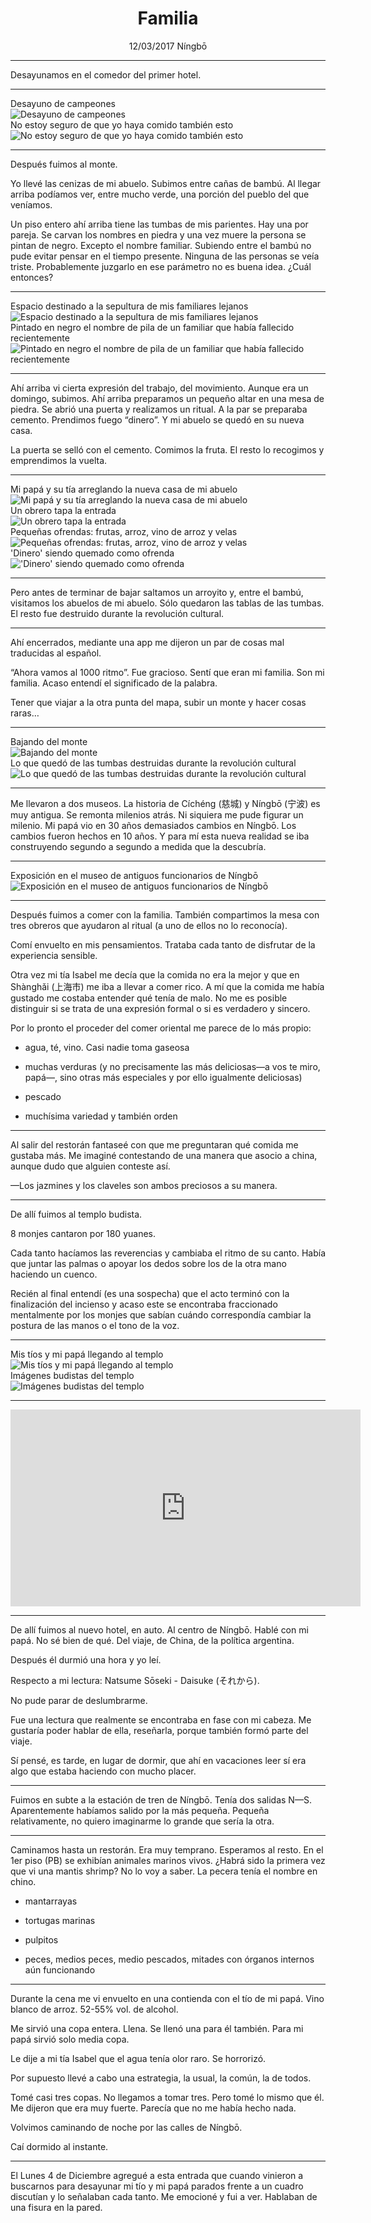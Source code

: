 # <center>Familia</center>

<center>
12/03/2017  
Níngbō
</center>

---

Desayunamos en el comedor del primer hotel.

---

<div class="swiper my-carousel">
  <div class="swiper-wrapper">
    <div class="swiper-slide">
      <div class="slide-title">Desayuno de campeones</div><img src="/imgs/LD00301.jpg" alt="Desayuno de campeones">
    </div>
    <div class="swiper-slide">
      <div class="slide-title">No estoy seguro de que yo haya comido también esto</div><img src="/imgs/LD00302.jpg" alt="No estoy seguro de que yo haya comido también esto">
    </div>
  </div>
  <div class="swiper-pagination"></div>
  <div class="swiper-button-prev"></div>
  <div class="swiper-button-next"></div>
</div>

---

Después fuimos al monte.

Yo llevé las cenizas de mi abuelo. Subimos entre cañas de bambú. Al llegar arriba podíamos ver, entre mucho verde, una porción del pueblo del que veníamos.

Un piso entero ahí arriba tiene las tumbas de mis parientes. Hay una por pareja. Se carvan los nombres en piedra y una vez muere la persona se pintan de negro. Excepto el nombre familiar. Subiendo entre el bambú no pude evitar pensar en el tiempo presente. Ninguna de las personas se veía triste. Probablemente juzgarlo en ese parámetro no es buena idea. ¿Cuál entonces?

---

<div class="swiper my-carousel">
  <div class="swiper-wrapper">
    <div class="swiper-slide">
      <div class="slide-title">Espacio destinado a la sepultura de mis familiares lejanos</div><img src="/imgs/LD00303.jpg" alt="Espacio destinado a la sepultura de mis familiares lejanos">
    </div>
    <div class="swiper-slide">
        <div class="slide-title">Pintado en negro el nombre de pila de un familiar que había fallecido recientemente</div><img src="/imgs/LD00304.jpg" alt="Pintado en negro el nombre de pila de un familiar que había fallecido recientemente">
    </div>
  </div>
  <div class="swiper-pagination"></div>
  <div class="swiper-button-prev"></div>
  <div class="swiper-button-next"></div>
</div>

---

Ahí arriba vi cierta expresión del trabajo, del movimiento. Aunque era un domingo, subimos. Ahí arriba preparamos un pequeño altar en una mesa de piedra. Se abrió una puerta y realizamos un ritual. A la par se preparaba cemento. Prendimos fuego “dinero”. Y mi abuelo se quedó en su nueva casa.

La puerta se selló con el cemento. Comimos la fruta. El resto lo recogimos y emprendimos la vuelta.

---

<div class="swiper my-carousel">
  <div class="swiper-wrapper">
    <div class="swiper-slide">
      <div class="slide-title">Mi papá y su tía arreglando la nueva casa de mi abuelo</div><img src="/imgs/LD00305.jpg" alt="Mi papá y su tía arreglando la nueva casa de mi abuelo">
    </div>
    <div class="swiper-slide">
      <div class="slide-title">Un obrero tapa la entrada</div><img src="/imgs/LD00306.jpg" alt="Un obrero tapa la entrada">
    </div>
    <div class="swiper-slide">
      <div class="slide-title">Pequeñas ofrendas: frutas, arroz, vino de arroz y velas</div><img src="/imgs/LD00307.jpg" alt="Pequeñas ofrendas: frutas, arroz, vino de arroz y velas">
    </div>
    <div class="swiper-slide">
      <div class="slide-title">'Dinero' siendo quemado como ofrenda</div><img src="/imgs/LD00308.jpg" alt="'Dinero' siendo quemado como ofrenda">
    </div>
  </div>
  <div class="swiper-pagination"></div>
  <div class="swiper-button-prev"></div>
  <div class="swiper-button-next"></div>
</div>

---

Pero antes de terminar de bajar saltamos un arroyito y, entre el bambú, visitamos los abuelos de mi abuelo. Sólo quedaron las tablas de las tumbas. El resto fue destruido durante la revolución cultural.

---

Ahí encerrados, mediante una app me dijeron un par de cosas mal traducidas al español.

“Ahora vamos al 1000 ritmo”. Fue gracioso. Sentí que eran mi familia. Son mi familia. Acaso entendí el significado de la palabra.

Tener que viajar a la otra punta del mapa, subir un monte y hacer cosas raras…

---

<div class="swiper my-carousel">
  <div class="swiper-wrapper">
    <div class="swiper-slide">
      <div class="slide-title">Bajando del monte</div><img src="/imgs/LD00309.jpg" alt="Bajando del monte">
    </div>
    <div class="swiper-slide">
      <div class="slide-title">Lo que quedó de las tumbas destruidas durante la revolución cultural</div><img src="/imgs/LD00310.jpg" alt="Lo que quedó de las tumbas destruidas durante la revolución cultural">
    </div>
  </div>
  <div class="swiper-pagination"></div>
  <div class="swiper-button-prev"></div>
  <div class="swiper-button-next"></div>
</div>

---

Me llevaron a dos museos. La historia de Cíchéng (慈城) y Níngbō (宁波) es muy antigua. Se remonta milenios atrás. Ni siquiera me pude figurar un milenio. Mi papá vio en 30 años demasiados cambios en Níngbō. Los cambios fueron hechos en 10 años. Y para mí esta nueva realidad se iba construyendo segundo a segundo a medida que la descubría.

---

<div class="swiper my-carousel">
  <div class="swiper-wrapper">
    <div class="swiper-slide">
      <div class="slide-title">Exposición en el museo de antiguos funcionarios de Níngbō</div><img src="/imgs/LD00311.jpg" alt="Exposición en el museo de antiguos funcionarios de Níngbō">
    </div>
  </div>
  <div class="swiper-pagination"></div>
  <div class="swiper-button-prev"></div>
  <div class="swiper-button-next"></div>
</div>

---

Después fuimos a comer con la familia. También compartimos la mesa con tres obreros que ayudaron al ritual (a uno de ellos no lo reconocía).

Comí envuelto en mis pensamientos. Trataba cada tanto de disfrutar de la experiencia sensible.

Otra vez mi tía Isabel me decía que la comida no era la mejor y que en Shànghǎi (上海市) me iba a llevar a comer rico. A mí que la comida me había gustado me costaba entender qué tenía de malo. No me es posible distinguir si se trata de una expresión formal o si es verdadero y sincero.

Por lo pronto el proceder del comer oriental me parece de lo más propio:


- agua, té, vino. Casi nadie toma gaseosa

- muchas verduras (y no precisamente las más deliciosas—a vos te miro, papá—, sino otras más especiales y por ello igualmente deliciosas)

- pescado

- muchísima variedad y también orden


---

Al salir del restorán fantaseé con que me preguntaran qué comida me gustaba más. Me imaginé contestando de una manera que asocio a china, aunque dudo que alguien conteste así.


—Los jazmines y los claveles son ambos preciosos a su manera.


---

De allí fuimos al templo budista.

8 monjes cantaron por 180 yuanes.

Cada tanto hacíamos las reverencias y cambiaba el ritmo de su canto. Había que juntar las palmas o apoyar los dedos sobre los de la otra mano haciendo un cuenco.

Recién al final entendí (es una sospecha) que el acto terminó con la finalización del incienso y acaso este se encontraba fraccionado mentalmente por los monjes que sabían cuándo correspondía cambiar la postura de las manos o el tono de la voz.

---

<div class="swiper my-carousel">
  <div class="swiper-wrapper">
    <div class="swiper-slide"><div class="slide-title">Mis tíos y mi papá llegando al templo</div><img src="/imgs/LD00312c.jpg" alt="Mis tíos y mi papá llegando al templo"></div>
    <div class="swiper-slide"><div class="slide-title">Imágenes budistas del templo</div><img src="/imgs/LD00312.jpg" alt="Imágenes budistas del templo"></div>
  </div>
  <div class="swiper-pagination"></div>
  <div class="swiper-button-prev"></div>
  <div class="swiper-button-next"></div>
</div>

---

<center><iframe width="560" height="315" src="https://www.youtube-nocookie.com/embed/d5iFq6i6O20" frameborder="0" allowfullscreen></iframe></center>

---

De allí fuimos al nuevo hotel, en auto. Al centro de Níngbō. Hablé con mi papá. No sé bien de qué. Del viaje, de China, de la política argentina.

Después él durmió una hora y yo leí.

Respecto a mi lectura: Natsume Sōseki - Daisuke (それから).

No pude parar de deslumbrarme.

Fue una lectura que realmente se encontraba en fase con mi cabeza. Me gustaría poder hablar de ella, reseñarla, porque también formó parte del viaje.

Sí pensé, es tarde, en lugar de dormir, que ahí en vacaciones leer sí era algo que estaba haciendo con mucho placer.


---

Fuimos en subte a la estación de tren de Níngbō. Tenía dos salidas N—S. Aparentemente habíamos salido por la más pequeña. Pequeña relativamente, no quiero imaginarme lo grande que sería la otra.


---

Caminamos hasta un restorán. Era muy temprano. Esperamos al resto. En el 1er piso (PB) se exhibían animales marinos vivos. ¿Habrá sido la primera vez que vi una mantis shrimp? No lo voy a saber. La pecera tenía el nombre en chino.

- mantarrayas

- tortugas marinas

- pulpitos

- peces, medios peces, medio pescados, mitades con órganos internos aún funcionando

---

Durante la cena me vi envuelto en una contienda con el tío de mi papá. Vino blanco de arroz. 52-55% vol. de alcohol.

Me sirvió una copa entera. Llena. Se llenó una para él también. Para mi papá sirvió solo media copa.

Le dije a mi tía Isabel que el agua tenía olor raro. Se horrorizó.

Por supuesto llevé a cabo una estrategia, la usual, la común, la de todos.

Tomé casi tres copas. No llegamos a tomar tres. Pero tomé lo mismo que él. Me dijeron que era muy fuerte. Parecía que no me había hecho nada.

Volvimos caminando de noche por las calles de Níngbō.

Caí dormido al instante.

---

El Lunes 4 de Diciembre agregué a esta entrada que cuando vinieron a buscarnos para desayunar mi tío y mi papá parados frente a un cuadro discutían y lo señalaban cada tanto. Me emocioné y fui a ver. Hablaban de una fisura en la pared.
